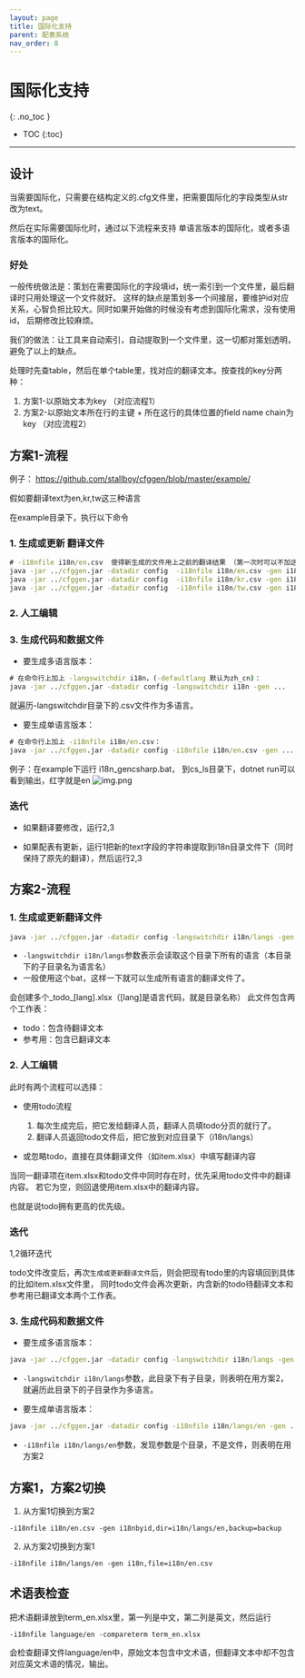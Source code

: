 ```yaml
---
layout: page
title: 国际化支持
parent: 配表系统
nav_order: 8
---
```

# 国际化支持
{: .no_toc }

- TOC
{:toc}
---
## 设计

当需要国际化，只需要在结构定义的.cfg文件里，把需要国际化的字段类型从str改为text。

然后在实际需要国际化时，通过以下流程来支持 单语言版本的国际化，或者多语言版本的国际化。

### 好处

一般传统做法是：策划在需要国际化的字段填id，统一索引到一个文件里，最后翻译时只用处理这一个文件就好。
这样的缺点是策划多一个间接层，要维护id对应关系，心智负担比较大。同时如果开始做的时候没有考虑到国际化需求，没有使用id，
后期修改比较麻烦。

我们的做法：让工具来自动索引，自动提取到一个文件里，这一切都对策划透明，避免了以上的缺点。

处理时先查table，然后在单个table里，找对应的翻译文本。按查找的key分两种：

1. 方案1-以原始文本为key （对应流程1）
2. 方案2-以原始文本所在行的主键 + 所在这行的具体位置的field name chain为key （对应流程2）

## 方案1-流程

例子： https://github.com/stallboy/cfggen/blob/master/example/

假如要翻译text为en,kr,tw这三种语言

在example目录下，执行以下命令

### 1. 生成或更新 翻译文件

```bat
# -i18nfile i18n/en.csv  使得新生成的文件用上之前的翻译结果 （第一次时可以不加这个参数，或者手工创建空的i18n/en.csv文件）
java -jar ../cfggen.jar -datadir config  -i18nfile i18n/en.csv -gen i18n,file=i18n/en.csv
java -jar ../cfggen.jar -datadir config  -i18nfile i18n/kr.csv -gen i18n,file=i18n/kr.csv
java -jar ../cfggen.jar -datadir config  -i18nfile i18n/tw.csv -gen i18n,file=i18n/tw.csv
```

### 2. 人工编辑

### 3. 生成代码和数据文件

* 要生成多语言版本：

```bat
# 在命令行上加上 -langswitchdir i18n，(-defaultlang 默认为zh_cn)：
java -jar ../cfggen.jar -datadir config -langswitchdir i18n -gen ...
```
就遍历-langswitchdir目录下的.csv文件作为多语言。

* 要生成单语言版本：

```bat
# 在命令行上加上 -i18nfile i18n/en.csv：
java -jar ../cfggen.jar -datadir config -i18nfile i18n/en.csv -gen ...
```

例子：在example下运行 i18n_gencsharp.bat，
到cs_ls目录下，dotnet run可以看到输出，红字就是en
![img.png](../../assets/img.png)

### 迭代

* 如果翻译要修改，运行2,3

* 如果配表有更新，运行1把新的text字段的字符串提取到i18n目录文件下（同时保持了原先的翻译），然后运行2,3


## 方案2-流程

### 1. 生成或更新翻译文件


```bat
java -jar ../cfggen.jar -datadir config -langswitchdir i18n/langs -gen i18nbyid,dir=i18n/langs,backup=i18n/backup
```

- `-langswitchdir i18n/langs`参数表示会读取这个目录下所有的语言（本目录下的子目录名为语言名）
- 一般使用这个bat，这样一下就可以生成所有语言的翻译文件了。

会创建多个_todo_[lang].xlsx（[lang]是语言代码，就是目录名称）
此文件包含两个工作表：
- todo：包含待翻译文本
- 参考用：包含已翻译文本

### 2. 人工编辑

此时有两个流程可以选择：

- 使用todo流程
  1. 每次生成完后，把它发给翻译人员，翻译人员填todo分页的就行了。
  2. 翻译人员返回todo文件后，把它放到对应目录下（i18n/langs）

- 或忽略todo，直接在具体翻译文件（如item.xlsx）中填写翻译内容


当同一翻译项在item.xlsx和todo文件中同时存在时，优先采用todo文件中的翻译内容。
若它为空，则回退使用item.xlsx中的翻译内容。

也就是说todo拥有更高的优先级。


### 迭代
1,2循环迭代

todo文件改变后，再次`生成或更新翻译文件`后，则会把现有todo里的内容填回到具体的比如item.xlsx文件里，
同时todo文件会再次更新，内含新的todo待翻译文本和参考用已翻译文本两个工作表。


### 3. 生成代码和数据文件

* 要生成多语言版本：

```bat
java -jar ../cfggen.jar -datadir config -langswitchdir i18n/langs -gen ...
```

- `-langswitchdir i18n/langs`参数，此目录下有子目录，则表明在用方案2，就遍历此目录下的子目录作为多语言。

* 要生成单语言版本：

```bat
java -jar ../cfggen.jar -datadir config -i18nfile i18n/langs/en -gen ...
```

- `-i18nfile i18n/langs/en`参数，发现参数是个目录，不是文件，则表明在用方案2



## 方案1，方案2切换

1. 从方案1切换到方案2

```
-i18nfile i18n/en.csv -gen i18nbyid,dir=i18n/langs/en,backup=backup
```

2. 从方案2切换到方案1

```
-i18nfile i18n/langs/en -gen i18n,file=i18n/en.csv
```

## 术语表检查

把术语翻译放到term_en.xlsx里，第一列是中文，第二列是英文，然后运行

```
-i18nfile language/en -compareterm term_en.xlsx
```

会检查翻译文件language/en中，原始文本包含中文术语，但翻译文本中却不包含对应英文术语的情况，输出。
